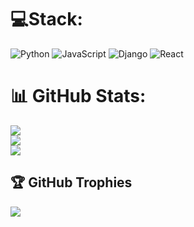 
# 💻Stack:
![Python](https://img.shields.io/badge/python-3670A0?style=plastic&logo=python&logoColor=ffdd54) ![JavaScript](https://img.shields.io/badge/javascript-%23323330.svg?style=plastic&logo=javascript&logoColor=%23F7DF1E) ![Django](https://img.shields.io/badge/django-%23092E20.svg?style=plastic&logo=django&logoColor=white) ![React](https://img.shields.io/badge/react-%2320232a.svg?style=plastic&logo=react&logoColor=%2361DAFB)
# 📊 GitHub Stats:
![](https://github-readme-stats.vercel.app/api?username=GacheruJr&theme=dark&hide_border=false&include_all_commits=false&count_private=false)<br/>
![](https://github-readme-streak-stats.herokuapp.com/?user=GacheruJr&theme=dark&hide_border=false)<br/>
![](https://github-readme-stats.vercel.app/api/top-langs/?username=GacheruJr&theme=dark&hide_border=false&include_all_commits=false&count_private=false&layout=compact)

## 🏆 GitHub Trophies
![](https://github-profile-trophy.vercel.app/?username=GacheruJr&theme=discord&no-frame=false&no-bg=true&margin-w=4)


